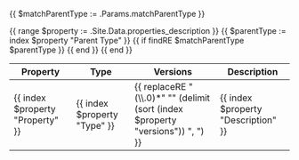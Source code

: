 {{ $matchParentType := .Params.matchParentType }}

<table class="table table-striped">
<thead>
<tr>
<th>
Property
</th>
<th>
Type
</th>
<th title="What CodeMeta versions support this property">
Versions
</th>
<th>
Description
</th>
</tr>
</thead>
<tbody>
{{ range $property := .Site.Data.properties_description }}
{{ $parentType := index $property "Parent Type" }}
{{ if findRE $matchParentType $parentType }}
<tr>
<td>
{{ index $property "Property" }}
</td>
<td>
{{ index $property "Type" }}
</td>
<td>
{{ replaceRE "(\\.0)*" "" (delimit (sort (index $property "versions")) ", ") }}
</td>
<td>
{{ index $property "Description" }}
</td>
</tr>
{{ end }}
{{ end }}
</tbody>
</table>
